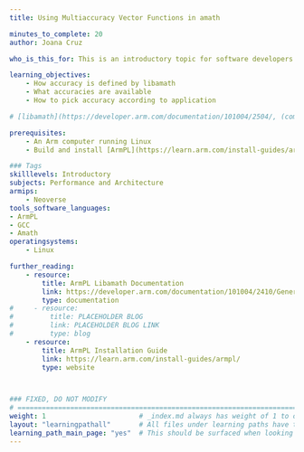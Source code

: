 ```yaml
---
title: Using Multiaccuracy Vector Functions in amath

minutes_to_complete: 20
author: Joana Cruz

who_is_this_for: This is an introductory topic for software developers who want to learn how to use multi-accuracy feature present in libamath, a component of ArmPL. This feature was introduced in ArmPl 25.04.

learning_objectives: 
    - How accuracy is defined by libamath
    - What accuracies are available
    - How to pick accuracy according to application

# [libamath](https://developer.arm.com/documentation/101004/2504/, (component of [ArmPL (Arm Performance Libraries)](https://developer.arm.com/documentation/101004/2504/General-information/Arm-Performance-Libraries?lang=en)). Since libamath only provides vector functions on Linux, we assume you are working in a Linux environment where ArmPL is installed (meaning you completed [ArmPL's installation guide](https://learn.arm.com/install-guides/armpl/).)

prerequisites:
    - An Arm computer running Linux
    - Build and install [ArmPL](https://learn.arm.com/install-guides/armpl/)

### Tags
skilllevels: Introductory
subjects: Performance and Architecture
armips:
    - Neoverse
tools_software_languages:
- ArmPL
- GCC
- Amath
operatingsystems:
    - Linux

further_reading:
    - resource:
        title: ArmPL Libamath Documentation
        link: https://developer.arm.com/documentation/101004/2410/General-information/Arm-Performance-Libraries-math-functions
        type: documentation
#     - resource:
#         title: PLACEHOLDER BLOG 
#         link: PLACEHOLDER BLOG LINK
#         type: blog
    - resource:
        title: ArmPL Installation Guide
        link: https://learn.arm.com/install-guides/armpl/
        type: website



### FIXED, DO NOT MODIFY
# ================================================================================
weight: 1                       # _index.md always has weight of 1 to order correctly
layout: "learningpathall"       # All files under learning paths have this same wrapper
learning_path_main_page: "yes"  # This should be surfaced when looking for related content. Only set for _index.md of learning path content.
---
```

